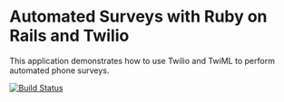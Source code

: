 # Automated Surveys with Ruby on Rails and Twilio

This application demonstrates how to use Twilio and TwiML to perform automated phone surveys.

[![Build Status](https://travis-ci.org/TwilioDevEd/automated-survey-rails.svg?branch=master)](https://travis-ci.org/TwilioDevEd/automated-survey-rails)
